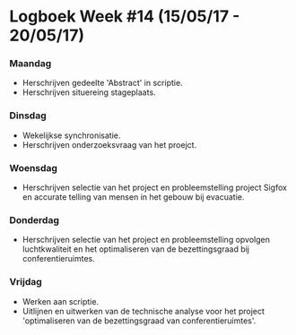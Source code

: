 # Logboek Week #14 (15/05/17 - 20/05/17)
### Maandag
* Herschrijven gedeelte 'Abstract' in scriptie.
* Herschrijven situereing stageplaats.

### Dinsdag
* Wekelijkse synchronisatie.
* Herschrijven onderzoeksvraag van het proejct.

### Woensdag
* Herschrijven selectie van het project en probleemstelling project Sigfox en accurate telling van mensen in het gebouw bij evacuatie.

### Donderdag
* Herschrijven selectie van het project en probleemstelling opvolgen luchtkwaliteit en het optimaliseren van de bezettingsgraad bij conferentieruimtes.

### Vrijdag
* Werken aan scriptie. 
* Uitlijnen en uitwerken van de technische analyse voor het project 'optimaliseren van de bezettingsgraad van conferentieruimtes'.